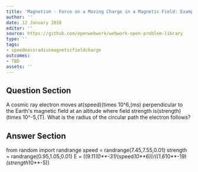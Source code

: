 ```yaml
---
title: 'Magnetism - Force on a Moving Charge in a Magnetic Field: Examples and Applications'
author: ''
date: 12 January 2018
editor: ''
source: https://github.com/openwebwork/webwork-open-problem-library
type: ''
tags:
- speedmassradiusmagneticfieldcharge
outcomes:
- TBD
assets: ''
---
```


## Question Section 

A cosmic ray electron moves at(speed)(times 10^6,(ms) perpendicular to the Earth's magnetic field at an altitude where field strength is(strength)(times 10^-5,(T). What is the radius of the circular path the electron follows?


## Answer Section

from random import randrange
speed = randrange(7.45,7.55,0.01)
strength = randrange(0.95,1.05,0.01)
E = ((9.11*10**-31)*(speed*10**6))/((1.6*10**-19)*(strength*10**-5))
